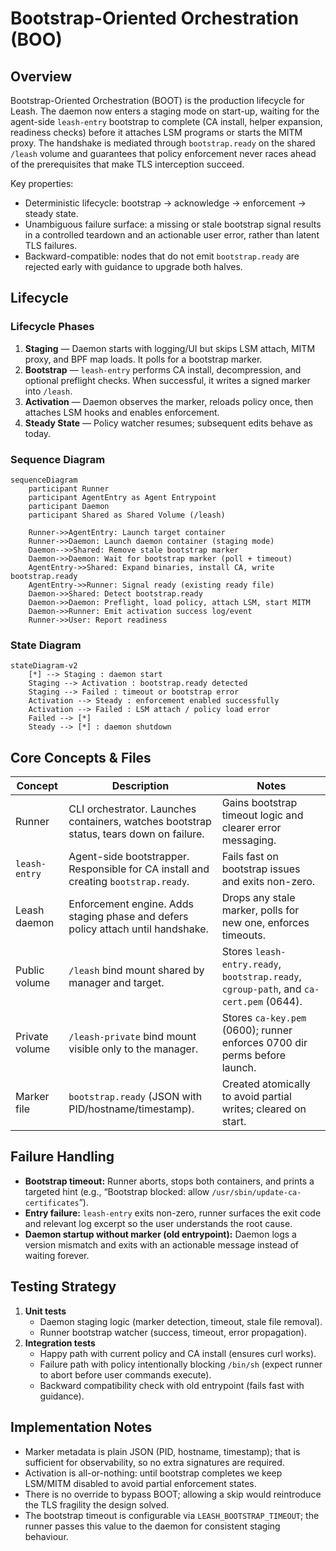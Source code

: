 # Bootstrap-Oriented Orchestration (BOO)

## Overview

Bootstrap-Oriented Orchestration (BOOT) is the production lifecycle for Leash.
The daemon now enters a staging mode on start-up, waiting for the agent-side
`leash-entry` bootstrap to complete (CA install, helper expansion, readiness
checks) before it attaches LSM programs or starts the MITM proxy. The handshake
is mediated through `bootstrap.ready` on the shared `/leash` volume and
guarantees that policy enforcement never races ahead of the prerequisites that
make TLS interception succeed.

Key properties:

- Deterministic lifecycle: bootstrap → acknowledge → enforcement → steady state.
- Unambiguous failure surface: a missing or stale bootstrap signal results in a
  controlled teardown and an actionable user error, rather than latent TLS
  failures.
- Backward-compatible: nodes that do not emit `bootstrap.ready` are rejected
  early with guidance to upgrade both halves.

## Lifecycle

### Lifecycle Phases

1. **Staging** — Daemon starts with logging/UI but skips LSM attach, MITM proxy,
   and BPF map loads. It polls for a bootstrap marker.
2. **Bootstrap** — `leash-entry` performs CA install, decompression, and optional
   preflight checks. When successful, it writes a signed marker into `/leash`.
3. **Activation** — Daemon observes the marker, reloads policy once, then
   attaches LSM hooks and enables enforcement.
4. **Steady State** — Policy watcher resumes; subsequent edits behave as today.

### Sequence Diagram

```mermaid
sequenceDiagram
    participant Runner
    participant AgentEntry as Agent Entrypoint
    participant Daemon
    participant Shared as Shared Volume (/leash)

    Runner->>AgentEntry: Launch target container
    Runner->>Daemon: Launch daemon container (staging mode)
    Daemon-->>Shared: Remove stale bootstrap marker
    Daemon->>Daemon: Wait for bootstrap marker (poll + timeout)
    AgentEntry->>Shared: Expand binaries, install CA, write bootstrap.ready
    AgentEntry->>Runner: Signal ready (existing ready file)
    Daemon->>Shared: Detect bootstrap.ready
    Daemon->>Daemon: Preflight, load policy, attach LSM, start MITM
    Daemon->>Runner: Emit activation success log/event
    Runner->>User: Report readiness
```

### State Diagram

```mermaid
stateDiagram-v2
    [*] --> Staging : daemon start
    Staging --> Activation : bootstrap.ready detected
    Staging --> Failed : timeout or bootstrap error
    Activation --> Steady : enforcement enabled successfully
    Activation --> Failed : LSM attach / policy load error
    Failed --> [*]
    Steady --> [*] : daemon shutdown
```

## Core Concepts & Files

| Concept           | Description                                                                 | Notes                                                         |
|-------------------|-----------------------------------------------------------------------------|---------------------------------------------------------------|
| Runner            | CLI orchestrator. Launches containers, watches bootstrap status, tears down on failure. | Gains bootstrap timeout logic and clearer error messaging.    |
| `leash-entry`     | Agent-side bootstrapper. Responsible for CA install and creating `bootstrap.ready`. | Fails fast on bootstrap issues and exits non-zero.            |
| Leash daemon      | Enforcement engine. Adds staging phase and defers policy attach until handshake. | Drops any stale marker, polls for new one, enforces timeouts. |
| Public volume     | `/leash` bind mount shared by manager and target.                           | Stores `leash-entry.ready`, `bootstrap.ready`, `cgroup-path`, and `ca-cert.pem` (0644). |
| Private volume    | `/leash-private` bind mount visible only to the manager.                    | Stores `ca-key.pem` (0600); runner enforces 0700 dir perms before launch. |
| Marker file       | `bootstrap.ready` (JSON with PID/hostname/timestamp).                        | Created atomically to avoid partial writes; cleared on start. |

## Failure Handling

- **Bootstrap timeout:** Runner aborts, stops both containers, and prints a
  targeted hint (e.g., “Bootstrap blocked: allow `/usr/sbin/update-ca-certificates`”).
- **Entry failure:** `leash-entry` exits non-zero, runner surfaces the exit code
  and relevant log excerpt so the user understands the root cause.
- **Daemon startup without marker (old entrypoint):** Daemon logs a version
  mismatch and exits with an actionable message instead of waiting forever.

## Testing Strategy

1. **Unit tests**
   - Daemon staging logic (marker detection, timeout, stale file removal).
   - Runner bootstrap watcher (success, timeout, error propagation).
2. **Integration tests**
   - Happy path with current policy and CA install (ensures curl works).
   - Failure path with policy intentionally blocking `/bin/sh` (expect runner to
     abort before user commands execute).
   - Backward compatibility check with old entrypoint (fails fast with guidance).

## Implementation Notes

- Marker metadata is plain JSON (PID, hostname, timestamp); that is sufficient
  for observability, so no extra signatures are required.
- Activation is all-or-nothing: until bootstrap completes we keep LSM/MITM
  disabled to avoid partial enforcement states.
- There is no override to bypass BOOT; allowing a skip would reintroduce the
  TLS fragility the design solved.
- The bootstrap timeout is configurable via `LEASH_BOOTSTRAP_TIMEOUT`; the
  runner passes this value to the daemon for consistent staging behaviour.
